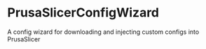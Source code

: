 # PrusaSlicerConfigWizard
A config wizard for downloading and injecting custom configs into PrusaSlicer
